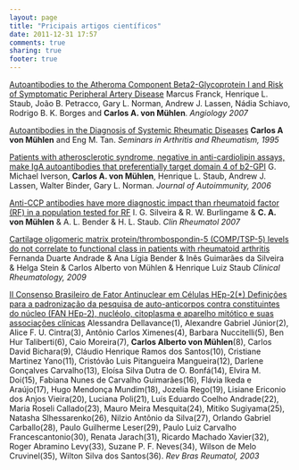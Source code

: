 ```yaml
---
layout: page
title: "Pricipais artigos científicos"
date: 2011-12-31 17:57
comments: true
sharing: true
footer: true
---
```


[Autoantibodies to the Atheroma Component Beta2-Glycoprotein I and Risk of Symptomatic Peripheral Artery Disease](/files/Angiology.pdf) Marcus Franck, Henrique L. Staub, João B. Petracco, Gary L. Norman, Andrew J. Lassen, Nádia Schiavo, Rodrigo B. K. Borges and **Carlos A. von Mühlen**. *Angiology 2007*

[Autoantibodies in the Diagnosis of Systemic Rheumatic Diseases](/files/Autoantibodies.pdf) **Carlos A von Mühlen** and Eng M. Tan. *Seminars in Arthritis and Rheumatism, 1995*

[Patients with atherosclerotic syndrome, negative in anti-cardiolipin assays, make IgA autoantibodies that preferentially target domain 4 of b2-GPI](/files/Autoimmune.pdf) G. Michael Iverson, **Carlos A. von Mühlen**, Henrique L. Staub, Andrew J. Lassen, Walter Binder, Gary L. Norman. *Journal of Autoimmunity, 2006*

[Anti-CCP antibodies have more diagnostic impact than rheumatoid factor (RF) in a population tested for RF](/files/CCP.pdf) I. G. Silveira & R. W. Burlingame & **C. A. von Mühlen** & A. L. Bender & H. L. Staub. *Clin Rheumatol 2007*

[Cartilage oligomeric matrix protein/thrombospondin-5 (COMP/TSP-5) levels do not correlate to functional class in patients with rheumatoid arthritis](/files/COMP.pdf) Fernanda Duarte Andrade & Ana Lígia Bender & Inês Guimarães da Silveira & Helga Stein & Carlos Alberto von Mühlen & Henrique Luiz Staub *Clinical Rheumatology, 2009*

[II Consenso Brasileiro de Fator Antinuclear em Células HEp-2(*) Definições para a padronização da pesquisa de auto-anticorpos contra constituintes do núcleo (FAN HEp-2), nucléolo, citoplasma e aparelho mitótico e suas associações clínicas](/files/Consenso.pdf) Alessandra Dellavance(1), Alexandre Gabriel Júnior(2), Alice F. U. Cintra(3), Antônio Carlos Ximenes(4), Barbara Nuccitelli(5), Ben Hur Taliberti(6), Caio Moreira(7), **Carlos Alberto von Mühlen**(8),
Carlos David Bichara(9), Cláudio Henrique Ramos dos Santos(10), Cristiane Martinez Yano(11), Cristóvão Luis Pitangueira Mangueira(12), Darlene Gonçalves Carvalho(13), Eloísa Silva Dutra de O. Bonfá(14), Elvira M. Doi(15), Fabiana Nunes de Carvalho Guimarães(16), Flávia Ikeda e Araújo(17),
Hugo Mendonça Mundim(18), Jozelia Rego(19), Lisiane Ericonio dos Anjos Vieira(20), Luciana Poli(21), Luís Eduardo Coelho Andrade(22), Maria Roseli Callado(23), Mauro Meira Mesquita(24), Mitiko Sugiyama(25), Natasha Slhessarenko(26), Nilzio Antônio da Silva(27), Orlando Gabriel Carballo(28), Paulo Guilherme Leser(29), Paulo Luiz Carvalho Francescantonio(30), Renata Jarach(31), Ricardo Machado Xavier(32),
Roger Abramino Levy(33), Suzane P. F. Neves(34), Wilson de Melo Cruvinel(35), Wilton Silva dos Santos(36). *Rev Bras Reumatol, 2003*